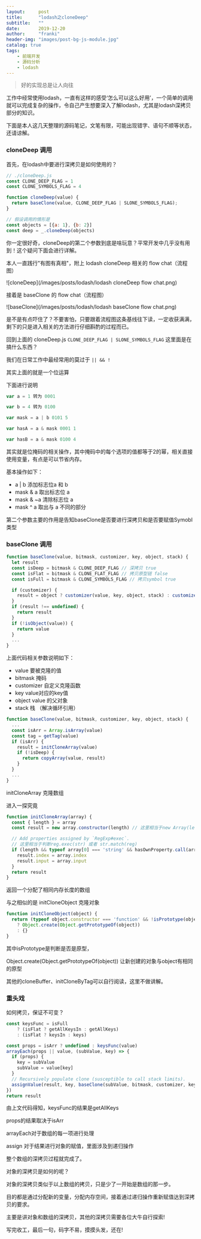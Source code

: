 ```yaml
---
layout:     post
title:      "lodash之cloneDeep"
subtitle:   ""
date:       2019-12-20
author:     "franki"
header-img: "images/post-bg-js-module.jpg"
catalog: true
tags:
    - 前端开发
    - 源码分析
    - lodash
---
```


> 好的实现总是让人向往

工作中经常使用lodash，一直有这样的感受‘怎么可以这么好用’，一个简单的调用就可以完成复杂的操作，令自己产生想要深入了解lodash，尤其是lodash深拷贝部分的知识。

下面是本人这几天整理的源码笔记，文笔有限，可能出现错字、语句不顺等状态，还请谅解。

### cloneDeep 调用

首先，在lodash中要进行深拷贝是如何使用的？

```js
// ./cloneDeep.js
const CLONE_DEEP_FLAG = 1
const CLONE_SYMBOLS_FLAG = 4

function cloneDeep(value) {
  return baseClone(value, CLONE_DEEP_FLAG | SLONE_SYMBOLS_FLAG);
}

// 假设调用的情形是
const objects = [{a: 1}, {b: 2}]
const deep = _.cloneDeep(objects)
```

你一定很好奇，cloneDeep的第二个参数到底是啥玩意？平常开发中几乎没有用到！这个疑问下面会进行详解。

本人一直践行"有图有真相"，附上 lodash cloneDeep 相关的 flow chat（流程图）

![cloneDeep](/images/posts/lodash/lodash cloneDeep flow chat.png)

接着是 baseClone 的 flow chat（流程图）

![baseClone](/images/posts/lodash/lodash baseClone flow chat.png)

是不是有点吓住了？不要害怕，只要跟着流程图这条基线往下读，一定收获满满，剩下的只是进入相关的方法进行仔细斟酌的过程而已。

回到上面的 cloneDeep.js `CLONE_DEEP_FLAG | SLONE_SYMBOLS_FLAG` 这里面是在搞什么东西？

我们在日常工作中最经常用的莫过于 `|| && !`

其实上面的就是一个位运算

下面进行说明

```js
var a = 1 转为 0001

var b = 4 转为 0100

var mask = a | b 0101 5

var hasA = a & mask 0001 1

var hasB = a & mask 0100 4
```

其实就是位掩码的相关操作，其中掩码中的每个选项的值都等于2的幂，相关直接使用变量，有点是可以节省内存。

基本操作如下：

* a \| b 添加标志位a 和 b
* mask & a 取出标志位 a
* mask & ~a 清除标志位 a
* mask ^ a 取出与 a 不同的部分

第二个参数主要的作用是告知baseClone是否要进行深拷贝和是否要赋值Symobl类型

### baseClone 调用

```js
function baseClone(value, bitmask, customizer, key, object, stack) {
  let result
  const isDeep = bitmask & CLONE_DEEP_FLAG // 深拷贝 true
  const isFlat = bitmask & CLONE_FLAT_FLAG // 拷贝原型链 false
  const isFull = bitmask & CLONE_SYMBOLS_FLAG // 拷贝symbol true

  if (customizer) {
    result = object ? customizer(value, key, object, stack) : customizer(value)
  }
  if (result !== undefined) {
    return result
  }
  if (!isObject(value)) {
    return value
  }
  ...
}
```

上面代码相关参数说明如下：

* value 要被克隆的值
* bitmask 掩码
* customizer 自定义克隆函数
* key value对应的key值
* object value 的父对象
* stack 栈 （解决循环引用）

```js
function baseClone(value, bitmask, customizer, key, object, stack) {
  ...
  const isArr = Array.isArray(value)
  const tag = getTag(value)
  if (isArr) {
    result = initCloneArray(value)
    if (!isDeep) {
      return copyArray(value, result)
    }
  }
  ...
}
```

initCloneArray 克隆数组

进入一探究竟

```js
function initCloneArray(array) {
  const { length } = array
  const result = new array.constructor(length) // 这里相当于new Array(length) 不知道为何要用constructor

  // Add properties assigned by `RegExp#exec`.
  // 这里相当于判断reg.exec(str) 或者 str.match(reg)
  if (length && typeof array[0] === 'string' && hasOwnProperty.call(array, 'index')) {
    result.index = array.index
    result.input = array.input
  }
  return result
}
```

返回一个分配了相同内存长度的数组

与之相似的是 initCloneObject 克隆对象

```js
function initCloneObject(object) {
  return (typeof object.constructor === 'function' && !isPrototype(object))
    ? Object.create(Object.getPrototypeOf(object))
    : {}
}

```

其中isPrototype是判断是否是原型，

Object.create(Object.getPrototypeOf(object)) 让新创建的对象与object有相同的原型

其他的cloneBuffer、initCloneByTag可以自行阅读，这里不做讲解。

### 重头戏

如何拷贝，保证不可变？

```js
const keysFunc = isFull
    ? (isFlat ? getAllKeysIn : getAllKeys)
    : (isFlat ? keysIn : keys)

const props = isArr ? undefined : keysFunc(value)
arrayEach(props || value, (subValue, key) => {
  if (props) {
    key = subValue
    subValue = value[key]
  }
  // Recursively populate clone (susceptible to call stack limits).
  assignValue(result, key, baseClone(subValue, bitmask, customizer, key, value, stack))
})
return result
```

由上文代码得知，keysFunc的结果是getAllKeys

props的结果取决于isArr

arrayEach对于数组的每一项进行处理

assign 对于结果进行对象的赋值，里面涉及到递归操作

整个数组的深拷贝过程就完成了。

对象的深拷贝是如何的呢？

对象的深拷贝类似于以上数组的拷贝，只是少了一开始是数组的那一步。

目的都是通过分配新的变量，分配内存空间，接着通过递归操作重新赋值达到深拷贝的要求。

主要是讲对象和数组的深拷贝，其他的深拷贝需要各位大牛自行探索!

写完收工，最后一句，码字不易，摸摸头发，还在!
